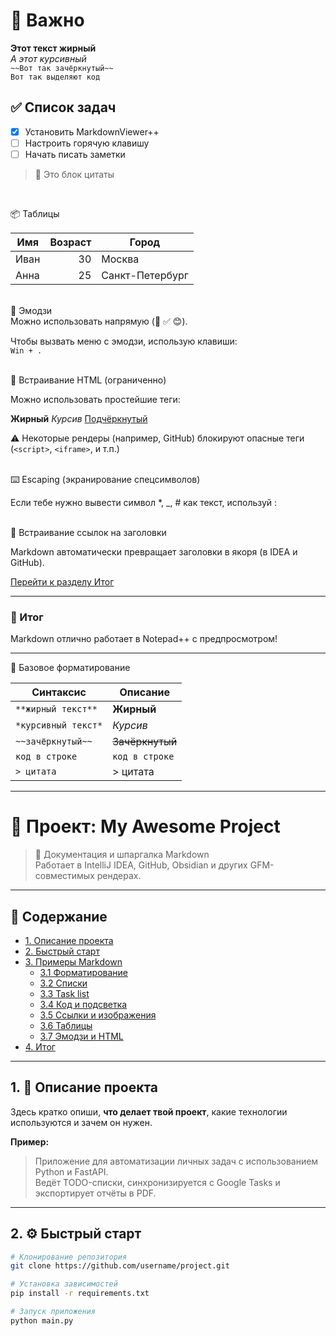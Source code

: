 # 📌 Важно

**Этот текст жирный**  
*А этот курсивный*  
`~~Вот так зачёркнутый~~`  
`Вот так выделяют код`

## ✅ Список задач

- [x] Установить MarkdownViewer++
- [ ] Настроить горячую клавишу
- [ ] Начать писать заметки

> 💬 Это блок цитаты

<br>

📦 Таблицы

| Имя     | Возраст | Город      |
|---------|--------:|------------|
| Иван    |     30  | Москва     |
| Анна    |     25  | Санкт-Петербург |

<br>
🔣 Эмодзи<br>
Можно использовать напрямую (📌 ✅ 😊).

Чтобы вызвать меню с эмодзи, использую клавиши:  
`Win + .`

<br>
🧩 Встраивание HTML (ограниченно)

Можно использовать простейшие теги:

<b>Жирный</b> <i>Курсив</i> <u>Подчёркнутый</u>

⚠️ Некоторые рендеры (например, GitHub) блокируют опасные теги (`<script>`, `<iframe>`, и т.п.)

<br>
⌨️ Escaping (экранирование спецсимволов)

Если тебе нужно вывести символ *, _, # как текст, используй \:

<br>
🧭 Встраивание ссылок на заголовки

Markdown автоматически превращает заголовки в якоря (в IDEA и GitHub).

[Перейти к разделу Итог](#итог)


---

### 🎯 Итог

Markdown отлично работает в Notepad++ с предпросмотром!

---
📝 Базовое форматирование

| Синтаксис           | Описание        |
| ------------------- | --------------- |
| `**жирный текст**`  | **Жирный**      |
| `*курсивный текст*` | *Курсив*        |
| `~~зачёркнутый~~`   | ~~Зачёркнутый~~ |
| `код в строке`      | `код в строке`  |
| `> цитата`          | > цитата        |

---


# 🧭 Проект: My Awesome Project

> 📄 Документация и шпаргалка Markdown  
> Работает в IntelliJ IDEA, GitHub, Obsidian и других GFM-совместимых рендерах.

---

## 📑 Содержание
- [1. Описание проекта](#описание-проекта)
- [2. Быстрый старт](#быстрый-старт)
- [3. Примеры Markdown](#3-Примеры-markdown)
    - [3.1 Форматирование](#31-Форматирование)
    - [3.2 Списки](#32-Списки)
    - [3.3 Task list](#33-Task-list)
    - [3.4 Код и подсветка](#34-Код-и-подсветка)
    - [3.5 Ссылки и изображения](#35-ссылки-и-изображения)
    - [3.6 Таблицы](#36-таблицы)
    - [3.7 Эмодзи и HTML](#37-эмодзи-и-html)
- [4. Итог](#4-итог)

---

## 1. 🧩 Описание проекта

Здесь кратко опиши, **что делает твой проект**, какие технологии используются и зачем он нужен.

**Пример:**
> Приложение для автоматизации личных задач с использованием Python и FastAPI.  
> Ведёт TODO-списки, синхронизируется с Google Tasks и экспортирует отчёты в PDF.

---

## 2. ⚙️ Быстрый старт

```bash
# Клонирование репозитория
git clone https://github.com/username/project.git

# Установка зависимостей
pip install -r requirements.txt

# Запуск приложения
python main.py
